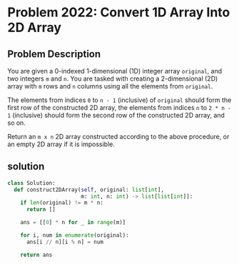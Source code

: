 # Problem 2022: Convert 1D Array Into 2D Array

## Problem Description

You are given a 0-indexed 1-dimensional (1D) integer array `original`, and two integers `m` and `n`. You are tasked with creating a 2-dimensional (2D) array with `m` rows and `n` columns using all the elements from `original`.

The elements from indices `0` to `n - 1` (inclusive) of `original` should form the first row of the constructed 2D array, the elements from indices `n` to `2 * n - 1` (inclusive) should form the second row of the constructed 2D array, and so on.

Return an `m x n` 2D array constructed according to the above procedure, or an empty 2D array if it is impossible.

## solution
```python
class Solution:
  def construct2DArray(self, original: list[int],
                       m: int, n: int) -> list[list[int]]:
    if len(original) != m * n:
      return []

    ans = [[0] * n for _ in range(m)]

    for i, num in enumerate(original):
      ans[i // n][i % n] = num

    return ans    
```